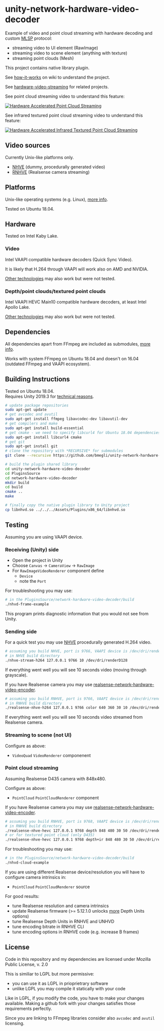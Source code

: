 # unity-network-hardware-video-decoder

Example of video and point cloud streaming with hardware decoding and custom [MLSP](https://github.com/bmegli/minimal-latency-streaming-protocol) protocol:

- streaming video to UI element (RawImage)
- streaming video to scene element (anything with texture)
- streaming point clouds (Mesh)

This project contains native library plugin.

See [how-it-works](https://github.com/bmegli/unity-network-hardware-video-decoder/wiki/How-it-works) on wiki to understand the project.

See [hardware-video-streaming](https://github.com/bmegli/hardware-video-streaming) for related projects.

See point cloud streaming video to understand this feature:

[![Hardware Accelerated Point Cloud Streaming](http://img.youtube.com/vi/qnTxhfNW-_4/0.jpg)](http://www.youtube.com/watch?v=qnTxhfNW-_4)

See infrared textured point cloud streaming video to understand this feature:

[![Hardware Accelerated Infrared Textured Point Cloud Streaming](http://img.youtube.com/vi/zVIuvWMz5mU/0.jpg)](https://www.youtube.com/watch?v=zVIuvWMz5mU)

## Video sources

Currently Unix-like platforms only.

- [NHVE](https://github.com/bmegli/network-hardware-video-encoder) (dummy, procedurally generated video)
- [RNHVE](https://github.com/bmegli/realsense-network-hardware-video-encoder) (Realsense camera streaming)

## Platforms 

Unix-like operating systems (e.g. Linux), [more info](https://github.com/bmegli/unity-network-hardware-video-decoder/wiki/Platforms).

Tested on Ubuntu 18.04.

## Hardware

Tested on Intel Kaby Lake.

### Video

Intel VAAPI compatible hardware decoders (Quick Sync Video).

It is likely that H.264 through VAAPI will work also on AMD and NVIDIA.

[Other technologies](https://github.com/bmegli/unity-network-hardware-video-decoder/wiki/Hardware) may also work but were not tested.


### Depth/point clouds/textured point clouds

Intel VAAPI HEVC Main10 compatible hardware decoders, at least Intel Apollo Lake.

[Other technologies](https://github.com/bmegli/unity-network-hardware-video-decoder/wiki/Hardware) may also work but were not tested.

## Dependencies

All dependencies apart from FFmpeg are included as submodules, [more info](https://github.com/bmegli/unity-network-hardware-video-decoder/wiki/Dependencies).

Works with system FFmpeg on Ubuntu 18.04 and doesn't on 16.04 (outdated FFmpeg and VAAPI ecosystem).

## Building Instructions

Tested on Ubuntu 18.04.\
Requires Unity 2019.3  for [technical reasons](https://github.com/bmegli/unity-network-hardware-video-decoder/wiki/How-it-works#point-clouds).

``` bash
# update package repositories
sudo apt-get update 
# get avcodec and avutil
sudo apt-get install ffmpeg libavcodec-dev libavutil-dev
# get compilers and make 
sudo apt-get install build-essential
# get cmake - we need to specify libcurl4 for Ubuntu 18.04 dependencies problem
sudo apt-get install libcurl4 cmake
# get git
sudo apt-get install git
# clone the repository with *RECURSIVE* for submodules
git clone --recursive https://github.com/bmegli/unity-network-hardware-video-decoder.git

# build the plugin shared library
cd unity-network-hardware-video-decoder
cd PluginsSource
cd network-hardware-video-decoder
mkdir build
cd build
cmake ..
make

# finally copy the native plugin library to Unity project
cp libnhvd.so ../../../Assets/Plugins/x86_64/libnhvd.so
```

## Testing

Assuming you are using VAAPI device.

### Receiving (Unity) side

- Open the project in Unity
- Choose `Canvas` -> `CameraView` -> `RawImage`
- For `RawImageVideoRenderer` component define
	- `Device`
	- note the `Port`

For troubleshooting you may use:

```bash
# in the PluginsSource/network-hardware-video-decoder/build
./nhvd-frame-example
```

This program prints diagnostic information that you would not see from Unity.

### Sending side

For a quick test you may use [NHVE](https://github.com/bmegli/network-hardware-video-encoder) procedurally generated H.264 video.

```bash
# assuming you build NHVE, port is 9766, VAAPI device is /dev/dri/renderD128
# in NHVE build directory
./nhve-stream-h264 127.0.0.1 9766 10 /dev/dri/renderD128
```

If everything went well you will see 10 seconds video (moving through grayscale).

If you have Realsense camera you may use [realsense-network-hardware-video-encoder](https://github.com/bmegli/realsense-network-hardware-video-encoder).

```bash
# assuming you build RNHVE, port is 9766, VAAPI device is /dev/dri/renderD128
# in RNHVE build directory
./realsense-nhve-h264 127.0.0.1 9766 color 640 360 30 10 /dev/dri/renderD128
```

If everything went well you will see 10 seconds video streamed from Realsense camera.


### Streaming to scene (not UI)

Configure as above:
- `VideoQuad` `VideoRenderer` componenent

### Point cloud streaming

Assuming Realsense D435 camera with 848x480.

Configure as above:
- `PointCloud` `PointCloudRenderer` component

If you have Realsense camera you may use [realsense-network-hardware-video-encoder](https://github.com/bmegli/realsense-network-hardware-video-encoder).

```bash
# assuming you build RNHVE, port is 9768, VAAPI device is /dev/dri/renderD128
# in RNHVE build directory
./realsense-nhve-hevc 127.0.0.1 9768 depth 848 480 30 50 /dev/dri/renderD128
# or for textured point cloud (only D435)
./realsense-nhve-hevc 127.0.0.1 9768 depth+ir 848 480 30 50 /dev/dri/renderD128
```

For troubleshooting you may use:

```bash
# in the PluginsSource/network-hardware-video-decoder/build
./nhvd-cloud-example
```

If you are using different Realsense device/resolution you will have to configure camera intrinsics in:
- `PointCloud` `PointCloudRenderer` source

For good results:
- tune Realsense resolution and camera intrinsics
- update Realsense firmware (>= 5.12.1.0 unlocks [more](https://github.com/bmegli/realsense-depth-to-vaapi-hevc10/wiki/How-it-works#depth-units) Depth Units options)
- tune Realsense Depth Units in RNHVE and UNHVD
- tune encoding bitrate in RNHVE CLI
- tune encoding options in RNHVE code (e.g. increase B frames)

## License

Code in this repository and my dependencies are licensed under Mozilla Public License, v. 2.0

This is similiar to LGPL but more permissive:
- you can use it as LGPL in prioprietrary software
- unlike LGPL you may compile it statically with your code

Like in LGPL, if you modify the code, you have to make your changes available.
Making a github fork with your changes satisfies those requirements perfectly.

Since you are linking to FFmpeg libraries consider also `avcodec` and `avutil` licensing.

